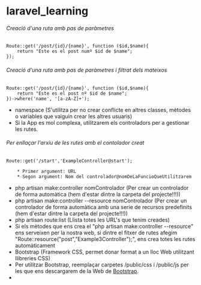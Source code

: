 # laravel_learning

###### Creació d'una ruta amb pas de paràmetres
~~~
Route::get('/post/{id}/{name}', function ($id,$name){
    return "Este es el post numº $id de $name";
});
~~~
###### Creació d'una ruta amb pas de paràmetres i filtrat dels mateixos
~~~
Route::get('/post/{id}/{name}', function ($id,$name){
    return "Este es el post nº $id de $name";
})->where('name', '[a-zA-Z]+');
~~~
* namespace (S'utilitza per no crear conflicte en altres classes, mètodes o variables que vaiguin crear les altres usuaris)
* Si la App es mol complexa, utilitzarem els controladors per a gestionar les rutes.
###### Per enllaçar l'arxiu de les rutes amb el contolador creat
~~~
Route::get('/start','ExampleController@start');

    * Primer argument: URL
    * Segon argument: Nom del controlador@nomDeLaFuncioQueUtilitzarem
~~~
* php artisan make:controller nomControlador (Per crear un controlador de forma automàtica (hem d'estar dintre la carpeta del projecte!!!))
* php artisan make:controller --resource nomControlador (Per crear un controlador de forma automàtica amb una serie de recursos predefinits (hem d'estar dintre la carpeta del projecte!!!))
* php artisan route:list (Llista totes les URL's que tenim creades)
* Si els mètodes que ens crea el "php artisan make:controller --resource" ens serveixen per la nostra web, si dintre el fitxer de rutes afegim "Route::resource("post","Example3Controller");", ens crea totes les rutes automàticament
* Bootstrap (Framework CSS, permet donar format a un lloc Web utilitzant llibreries CSS)
* Per utilitzar Bootstrap, reemplaçar carpetes /public/css i /public/js per les que ens descargarem de la Web de [Bootstrap](http://getbootstrap.com/).
* 
